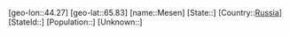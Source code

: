 ﻿---
location: [65.83,44.27]
type: City
tags:
- geo/City


SpocWebEntityId: 32436
isDeleted: false
confidential: public

---
[geo-lon::44.27]
[geo-lat::65.83]
[name::Mesen]
[State::]
[Country::[Russia](geo/Continent/Europe/Russia.md)]
[StateId::]
[Population::]
[Unknown::]

